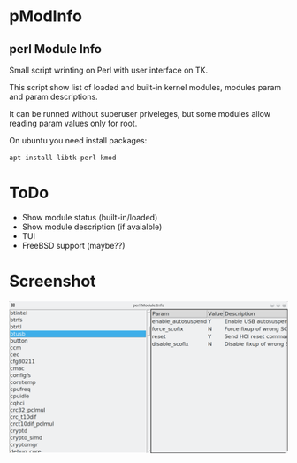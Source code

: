 # pModInfo
## perl Module Info

Small script wrinting on Perl with user interface on TK.

This script show list of loaded and built-in kernel modules, modules param and param descriptions.

It can be runned without superuser priveleges, but some modules allow reading param values only for root.


On ubuntu you need install packages:

```
apt install libtk-perl kmod
```

# ToDo

* Show module status (built-in/loaded)
* Show module description (if avaialble)
* TUI
* FreeBSD support (maybe??)


# Screenshot
![Screenshot](./screenshot.png)